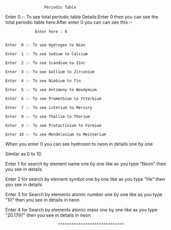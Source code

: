                      Periodic Table

Enter 0 :- To see total periodic table
Details:Enter 0 then you can see the total periodic table here.After enter 0 you can can see this :-

                 Enter here : 0


    Enter  0 :- To see Hydrogen to Nion

    Enter  1 :- To see Sodium to Calcium

    Enter  2 :- To see Scandium to Zinc

    Enter  3 :- To see Gallium to Zirconium

    Enter  4 :- To see Niobium to Tin

    Enter  5 :- To see Antimony to Neodymium

    Enter  6 :- To see Promethium to Ytterbium

    Enter  7 :- To see Lutetium to Mercury

    Enter  8 :- To see Thallim to Thorium

    Enter  9 :- To see Protactinium to Fermium

    Enter 10 :- To see Mendelevium to Meitnerium

When you enter 0 you can see hydrozen to neon in details one by one

Similar as 0 to 10.


Enter 1 for search by element name one by one like as you type "Neon" then you see in details 

Enter 2 for search by element symbol one by one like as you type "He" then you see in details 

Enter 3 for Search by elements atomic number one by one like as you type "10" then you see in details in neon

Enter 4 for Search by elements atomic mass one by one like as you type "20.1797" then you see in details in neon

                           *****************************




